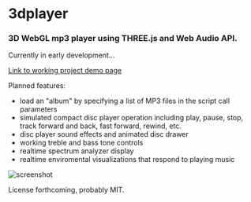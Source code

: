 # 3dplayer
### 3D WebGL mp3 player using THREE.js and Web Audio API.

Currently in early development...

[Link to working project demo page](https://paulslocum.github.io/3dplayer/)

Planned features: 
 - load an "album" by specifying a list of MP3 files in the script call parameters
 - simulated compact disc player operation including play, pause, stop, track forward and back, fast forward, rewind, etc.
 - disc player sound effects and animated disc drawer
 - working treble and bass tone controls
 - realtime spectrum analyzer display
 - realtime enviromental visualizations that respond to playing music
 
![screenshot](https://paulslocum.github.io/3dplayer/docs/screenshot.jpg)

License forthcoming, probably MIT.